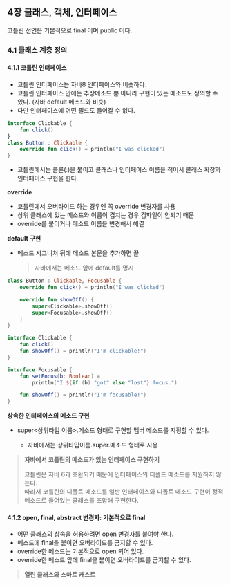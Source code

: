## 4장 클래스, 객체, 인터페이스


 코틀린 선언은 기본적으로 final 이며 public 이다.

### 4.1 클래스 계층 정의 

#### 4.1.1 코틀린 인터페이스

- 코틀린 인터페이스는 자바8 인터페이스와 비슷하다.
- 코틀린 인터페이스 안에는 추상메소드 뿐 아니라 구현이 있는 메소드도 정의할 수 있다. (자바 default 메소드와 비슷)
- 다만 인터페이스에 어떤 필드도 들어갈 수 없다.

``` kotlin
interface Clickable {
    fun click()
}
class Button : Clickable {
    override fun click() = println("I was clicked")
}

```
- 코틀린에서는 콜론(:)을 붙이고 클래스나 인터페이스 이름을 적어서 클래스 확장과 인터페이스 구현을 한다.


**override**

- 코틀린에서 오버라이드 하는 경우엔 꼭 override 변경자를 사용
- 상위 클래스에 있는 메소드와 이름이 겹치는 경우 컴파일이 안되기 때문
- override를 붙이거나 메소드 이름을 변경해서 해결


**default 구현**

- 메소드 시그니처 뒤에 메소드 본문을 추가하면 끝

  > 자바에서는 메소드 앞에 default를 명시

``` kotlin
class Button : Clickable, Focusable {
    override fun click() = println("I was clicked")

    override fun showOff() {
        super<Clickable>.showOff()
        super<Focusable>.showOff()
    }
}

interface Clickable {
    fun click()
    fun showOff() = println("I'm clickable!")
}

interface Focusable {
    fun setFocus(b: Boolean) =
        println("I ${if (b) "got" else "lost"} focus.")

    fun showOff() = println("I'm focusable!")
}

```


**상속한 인터페이스의 메소드 구현**

- super<상위타입 이름>.메소드 형태로 구현할 멤버 메소드를 지정할 수 있다.
  
    - 자바에서는 상위타입이름.super.메소드 형태로 사용


> **자바에서 코틀린의 메소드가 있는 인터페이스 구현하기**
> 
> 코틀린은 자바 6과 호환되기 때문에 인터페이스의 디폴드 메소드를 지원하지 않는다.<br>
> 따라서 코틀린의 디폴트 메소드를 일반 인터페이스와 디폴트 메소드 구현이 정적 메소드로 들어있는 클래스를 조합해 구현한다.



#### 4.1.2 open, final, abstract 변경자: 기본적으로 final

- 어떤 클래스의 상속을 허용하려면 open 변경자를 붙여야 한다.
- 메소드에 final을 붙이면 오버라이드를 금지할 수 있다.
- override한 메소드는 기본적으로 open 되어 있다.
- override한 메소드 앞에 final을 붙이면 오버라이드를 금지할 수 있다.

>**열린 클래스와 스마트 캐스트**
>
>


